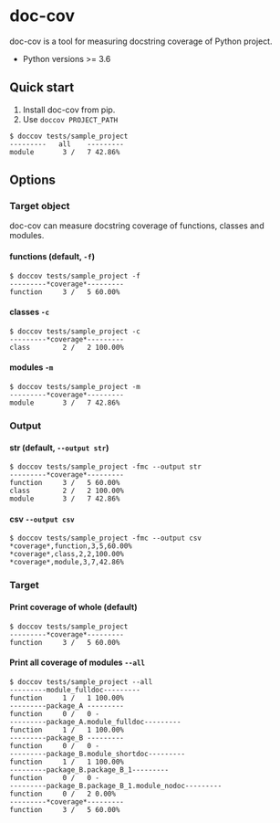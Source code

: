 # doc-cov 

doc-cov is a tool for measuring docstring coverage of Python project.

- Python versions >= 3.6 


## Quick start

1. Install doc-cov from pip.
2. Use `doccov PROJECT_PATH`

```
$ doccov tests/sample_project
---------   all    ---------
module       3 /   7 42.86%
```

## Options
### Target object
doc-cov can measure docstring coverage of functions, classes and modules.

#### functions (default, `-f`) 

```
$ doccov tests/sample_project -f
---------*coverage*---------
function     3 /   5 60.00%

```

#### classes `-c`

```
$ doccov tests/sample_project -c
---------*coverage*---------
class        2 /   2 100.00%

```

#### modules `-m`

```
$ doccov tests/sample_project -m
---------*coverage*---------
module       3 /   7 42.86%

```

### Output 

#### str (default, `--output str`)

```
$ doccov tests/sample_project -fmc --output str
---------*coverage*---------
function     3 /   5 60.00%
class        2 /   2 100.00%
module       3 /   7 42.86%
```

#### csv `--output csv`

```
$ doccov tests/sample_project -fmc --output csv
*coverage*,function,3,5,60.00%
*coverage*,class,2,2,100.00%
*coverage*,module,3,7,42.86%
```

### Target 
#### Print coverage of whole (default)

```
$ doccov tests/sample_project
---------*coverage*---------
function     3 /   5 60.00%

```  
#### Print all coverage of modules `--all`

```
$ doccov tests/sample_project --all
---------module_fulldoc---------
function     1 /   1 100.00%
---------package_A ---------
function     0 /   0 -
---------package_A.module_fulldoc---------
function     1 /   1 100.00%
---------package_B ---------
function     0 /   0 -
---------package_B.module_shortdoc---------
function     1 /   1 100.00%
---------package_B.package_B_1---------
function     0 /   0 -
---------package_B.package_B_1.module_nodoc---------
function     0 /   2 0.00%
---------*coverage*---------
function     3 /   5 60.00%

```
